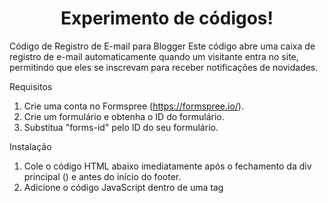 <h1 align="center">Experimento de códigos!</h1>

<p text-align="center">Código de Registro de E-mail para Blogger
Este código abre uma caixa de registro de e-mail automaticamente quando um visitante entra no site, permitindo que eles se inscrevam para receber notificações de novidades.

Requisitos
1. Crie uma conta no Formspree (https://formspree.io/).
2. Crie um formulário e obtenha o ID do formulário.
3. Substitua "forms-id" pelo ID do seu formulário.

Instalação
1. Cole o código HTML abaixo imediatamente após o fechamento da div principal (</div>) e antes do início do footer.
2. Adicione o código JavaScript dentro de uma tag <script> abaixo do código HTML.
3. Insira o código CSS dentro de uma tag <style> no cabeçalho (<head>) do seu tema.</p>


<h2 align="center">Contribuições são bem vindas! 🤗</h2>

#

<h3 align="center">Você pode ver o resultado olhando o blog do <a href="https://kenshin-seigi.site">Kenshin Seigi</a></h3>

#

<p align="center"> <b>Eu sei que ainda tenho muito a aprender, mas quero compartilhar este código que me deixou muito feliz por ter funcionado! Se você encontrar algum erro e tiver um tempinho para ensinar um iniciante, eu adoraria receber seus conselhos e orientações. 😁🤗😍</b></p>


#

<h1 align="center"> Essa é a versão desktop do newsletter</h1>
<br>
<img src="https://i.ibb.co/2dHRFnp/IMG-20250110-003537.jpg" width="100%" height="auto"/>

#

<h1 align="center"> Essa é a versão mobile</h1>
<br>
<img src="https://i.ibb.co/DGdtXkk/IMG-20250110-004113.jpg" width="100%" height="auto"/>
